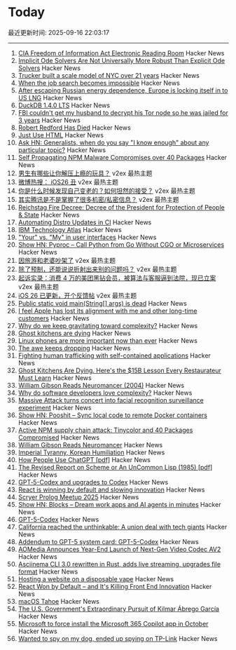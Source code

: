 # Today

最近更新时间: 2025-09-16 22:03:17

--- 
1. [CIA Freedom of Information Act Electronic Reading Room](https://www.cia.gov/readingroom) Hacker News
2. [Implicit Ode Solvers Are Not Universally More Robust Than Explicit Ode Solvers](https://www.stochasticlifestyle.com/implicit-ode-solvers-are-not-universally-more-robust-than-explicit-ode-solvers-or-why-no-ode-solver-is-best/) Hacker News
3. [Trucker built a scale model of NYC over 21 years](https://gothamist.com/arts-entertainment/this-trucker-built-a-scale-model-of-nyc-over-21-years-its-drawing-museums-attention) Hacker News
4. [When the job search becomes impossible](https://www.jeffwofford.com/wp/?p=2240) Hacker News
5. [After escaping Russian energy dependence, Europe is locking itself in to US LNG](https://davekeating.substack.com/p/after-escaping-russian-energy-dependence) Hacker News
6. [DuckDB 1.4.0 LTS](https://duckdb.org/2025/09/16/announcing-duckdb-140.html) Hacker News
7. [FBI couldn't get my husband to decrypt his Tor node so he was jailed for 3 years](https://old.reddit.com/r/TOR/comments/1ni5drm/the_fbi_couldnt_get_my_husband_to_decrypt_his_tor/) Hacker News
8. [Robert Redford Has Died](https://www.nytimes.com/2025/09/16/movies/robert-redford-dead.html) Hacker News
9. [Just Use HTML](https://gomakethings.com/just-use-html/) Hacker News
10. [Ask HN: Generalists, when do you say "I know enough" about any particular topic?](https://news.ycombinator.com/item?id=45260969) Hacker News
11. [Self Propagating NPM Malware Compromises over 40 Packages](https://www.stepsecurity.io/blog/ctrl-tinycolor-and-40-npm-packages-compromised) Hacker News
12. [男生有哪些让你解压上瘾的玩具？](https://www.v2ex.com/t/1159587) v2ex 最热主题
13. [微博热搜： iOS26 丑](https://www.v2ex.com/t/1159546) v2ex 最热主题
14. [你是什么时候发现自己变老的？如何坦然的接受？](https://www.v2ex.com/t/1159537) v2ex 最热主题
15. [其实腾讯是不是掌握了很多机密/私密信息？](https://www.v2ex.com/t/1159514) v2ex 最热主题
16. [Reichstag Fire Decree: Decree of the President for Protection of People & State](https://encyclopedia.ushmm.org/content/en/article/reichstag-fire-decree) Hacker News
17. [Automating Distro Updates in CI](https://paretosecurity.com/blog/automating-distro-updates-in-ci/) Hacker News
18. [IBM Technology Atlas](https://www.ibm.com/roadmaps/) Hacker News
19. ["Your" vs. "My" in user interfaces](https://adamsilver.io/blog/your-vs-my-in-user-interfaces/) Hacker News
20. [Show HN: Pyproc – Call Python from Go Without CGO or Microservices](https://github.com/YuminosukeSato/pyproc) Hacker News
21. [因旅游和老婆吵架了](https://www.v2ex.com/t/1159535) v2ex 最热主题
22. [除了预制，还能说说折射出来别的问题吗？](https://www.v2ex.com/t/1159503) v2ex 最热主题
23. [起诉实录：消费 4 万的美团黑钻会员，被算法与客服逼到法院，现已立案](https://www.v2ex.com/t/1159485) v2ex 最热主题
24. [iOS 26 已更新，开个反馈帖](https://www.v2ex.com/t/1159470) v2ex 最热主题
25. [Public static void main(String[] args) is dead](https://mccue.dev/pages/9-16-25-psvm) Hacker News
26. [I feel Apple has lost its alignment with me and other long-time customers](https://morrick.me/archives/10137) Hacker News
27. [Why do we keep gravitating toward complexity?](https://kyrylo.org/software/2025/08/21/why-do-software-developers-love-complexity.html) Hacker News
28. [Ghost kitchens are dying](https://davidrmann3.substack.com/p/ghost-kitchens-are-dying-heres-the) Hacker News
29. [Linux phones are more important now than ever](https://feddit.org/post/18353777) Hacker News
30. [The awe keeps dropping](https://morrick.me/archives/10137) Hacker News
31. [Fighting human trafficking with self-contained applications](https://lwn.net/SubscriberLink/1036916/2b10f1356b7ab0e7/) Hacker News
32. [Ghost Kitchens Are Dying. Here's the $15B Lesson Every Restaurateur Must Learn](https://davidrmann3.substack.com/p/ghost-kitchens-are-dying-heres-the) Hacker News
33. [William Gibson Reads Neuromancer (2004)](http://bearcave.com/bookrev/neuromancer/neuromancer_audio.html) Hacker News
34. [Why do software developers love complexity?](https://kyrylo.org/software/2025/08/21/why-do-software-developers-love-complexity.html) Hacker News
35. [Massive Attack turns concert into facial recognition surveillance experiment](https://www.gadgetreview.com/massive-attack-turns-concert-into-facial-recognition-surveillance-experiment) Hacker News
36. [Show HN: Pooshit – Sync local code to remote Docker containers](https://news.ycombinator.com/item?id=45255337) Hacker News
37. [Active NPM supply chain attack: Tinycolor and 40 Packages Compromised](https://socket.dev/blog/tinycolor-supply-chain-attack-affects-40-packages) Hacker News
38. [William Gibson Reads Neuromancer](http://bearcave.com/bookrev/neuromancer/neuromancer_audio.html) Hacker News
39. [Imperial Tyranny, Korean Humiliation](https://english.hani.co.kr/arti/english_edition/english_editorials/1218475.html) Hacker News
40. [How People Use ChatGPT [pdf]](https://cdn.openai.com/pdf/a253471f-8260-40c6-a2cc-aa93fe9f142e/economic-research-chatgpt-usage-paper.pdf) Hacker News
41. [The Revised Report on Scheme or An UnCommon Lisp (1985) [pdf]](https://dspace.mit.edu/bitstream/handle/1721.1/5600/AIM-848.pdf) Hacker News
42. [GPT‑5-Codex and upgrades to Codex](https://simonwillison.net/2025/Sep/15/gpt-5-codex/) Hacker News
43. [React is winning by default and slowing innovation](https://www.lorenstew.art/blog/react-won-by-default/) Hacker News
44. [Scryer Prolog Meetup 2025](https://hsd-pbsa.de/veranstaltung/scryer-prolog-meetup-2025/) Hacker News
45. [Show HN: Blocks – Dream work apps and AI agents in minutes](https://blocks.diy) Hacker News
46. [GPT-5-Codex](https://openai.com/index/introducing-upgrades-to-codex/) Hacker News
47. [California reached the unthinkable: A union deal with tech giants](https://www.politico.com/news/2025/09/14/california-uber-lyft-union-00562680) Hacker News
48. [Addendum to GPT-5 system card: GPT-5-Codex](https://openai.com/index/gpt-5-system-card-addendum-gpt-5-codex/) Hacker News
49. [AOMedia Announces Year-End Launch of Next-Gen Video Codec AV2](https://aomedia.org/press%20releases/AOMedia-Announces-Year-End-Launch-of-Next-Generation-Video-Codec-AV2-on-10th-Anniversary/) Hacker News
50. [Asciinema CLI 3.0 rewritten in Rust, adds live streaming, upgrades file format](https://blog.asciinema.org/post/three-point-o/) Hacker News
51. [Hosting a website on a disposable vape](https://bogdanthegeek.github.io/blog/projects/vapeserver/) Hacker News
52. [React Won by Default – and It's Killing Front End Innovation](https://www.lorenstew.art/blog/react-won-by-default/) Hacker News
53. [macOS Tahoe](https://www.apple.com/os/macos/) Hacker News
54. [The U.S. Government's Extraordinary Pursuit of Kilmar Ábrego García](https://www.newyorker.com/news/the-lede/the-us-governments-extraordinary-pursuit-of-kilmar-abrego-garcia) Hacker News
55. [Microsoft to force install the Microsoft 365 Copilot app in October](https://www.bleepingcomputer.com/news/microsoft/microsoft-to-force-install-the-microsoft-365-copilot-app-in-october/) Hacker News
56. [Wanted to spy on my dog, ended up spying on TP-Link](https://kennedn.com/blog/posts/tapo/) Hacker News
